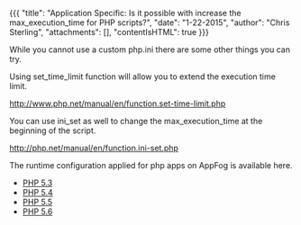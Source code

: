 {{{
  "title": "Application Specific: Is it possible with increase the max_execution_time for PHP scripts?",
  "date": "1-22-2015",
  "author": "Chris Sterling",
  "attachments": [],
  "contentIsHTML": true
}}}


<p>While you cannot use a custom php.ini there are some other things you can try.</p>
<p>Using set_time_limit function will allow you to extend the execution time limit.</p>
<p><a href="http://www.php.net/manual/en/function.set-time-limit.php">http://www.php.net/manual/en/function.set-time-limit.php</a></p>
<p>You can use ini_set as well to change the max_execution_time at the beginning of the script.</p>
<p><a href="http://php.net/manual/en/function.ini-set.php">http://php.net/manual/en/function.ini-set.php</a></p>
<p>The runtime configuration applied for php apps on AppFog is available here.</p>
<ul>
<li><a href="http://php_info.aws.af.cm" target="_blank">PHP 5.3</a></li>
<li><a href="http://php_info54.aws.af.cm/" target="_blank">PHP 5.4</a></li>
<li><a href="http://php_info55.aws.af.cm/" target="_blank">PHP 5.5</a></li>
<li><a href="http://php_info56.aws.af.cm/" target="_blank">PHP 5.6</a></li>
</ul>
